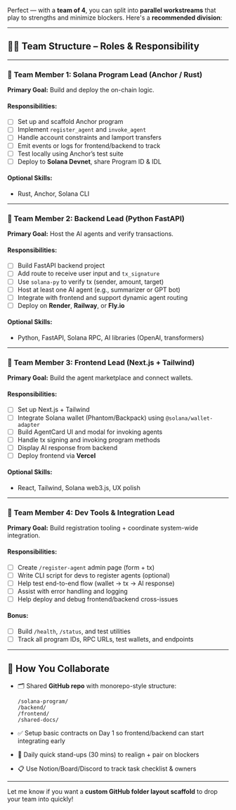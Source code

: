 Perfect — with a **team of 4**, you can split into **parallel workstreams** that play to strengths and minimize blockers. Here's a **recommended division**:

---

## 🧑‍💻 **Team Structure – Roles & Responsibility**

---

### 🧠 **Team Member 1: Solana Program Lead (Anchor / Rust)**  
**Primary Goal:** Build and deploy the on-chain logic.

#### Responsibilities:
- [ ] Set up and scaffold Anchor program
- [ ] Implement `register_agent` and `invoke_agent`
- [ ] Handle account constraints and lamport transfers
- [ ] Emit events or logs for frontend/backend to track
- [ ] Test locally using Anchor’s test suite
- [ ] Deploy to **Solana Devnet**, share Program ID & IDL

#### Optional Skills:
- Rust, Anchor, Solana CLI

---

### 🔌 **Team Member 2: Backend Lead (Python FastAPI)**  
**Primary Goal:** Host the AI agents and verify transactions.

#### Responsibilities:
- [ ] Build FastAPI backend project
- [ ] Add route to receive user input and `tx_signature`
- [ ] Use `solana-py` to verify tx (sender, amount, target)
- [ ] Host at least one AI agent (e.g., summarizer or GPT bot)
- [ ] Integrate with frontend and support dynamic agent routing
- [ ] Deploy on **Render**, **Railway**, or **Fly.io**

#### Optional Skills:
- Python, FastAPI, Solana RPC, AI libraries (OpenAI, transformers)

---

### 🎨 **Team Member 3: Frontend Lead (Next.js + Tailwind)**  
**Primary Goal:** Build the agent marketplace and connect wallets.

#### Responsibilities:
- [ ] Set up Next.js + Tailwind
- [ ] Integrate Solana wallet (Phantom/Backpack) using `@solana/wallet-adapter`
- [ ] Build AgentCard UI and modal for invoking agents
- [ ] Handle tx signing and invoking program methods
- [ ] Display AI response from backend
- [ ] Deploy frontend via **Vercel**

#### Optional Skills:
- React, Tailwind, Solana web3.js, UX polish

---

### 🧰 **Team Member 4: Dev Tools & Integration Lead**  
**Primary Goal:** Build registration tooling + coordinate system-wide integration.

#### Responsibilities:
- [ ] Create `/register-agent` admin page (form + tx)
- [ ] Write CLI script for devs to register agents (optional)
- [ ] Help test end-to-end flow (wallet → tx → AI response)
- [ ] Assist with error handling and logging
- [ ] Help deploy and debug frontend/backend cross-issues

#### Bonus:
- [ ] Build `/health`, `/status`, and test utilities
- [ ] Track all program IDs, RPC URLs, test wallets, and endpoints

---

## 🧩 **How You Collaborate**

- 🗂️ Shared **GitHub repo** with monorepo-style structure:
  ```
  /solana-program/
  /backend/
  /frontend/
  /shared-docs/
  ```

- ✅ Setup basic contracts on Day 1 so frontend/backend can start integrating early
- 🔁 Daily quick stand-ups (30 mins) to realign + pair on blockers
- 📋 Use Notion/Board/Discord to track task checklist & owners

---

Let me know if you want a **custom GitHub folder layout scaffold** to drop your team into quickly!